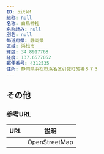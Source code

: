 ```yaml
---
ID: pitkM
総称: null
名称: 白鳥神社
名称読み: null
別名: null
都道府県: 静岡県
区域: 浜松市
緯度: 34.8917768
経度: 137.6577052
郵便番号: 4312535
住所: 静岡県浜松市浜名区引佐町的場８７３
---
```


## その他

### 参考URL

| URL | 説明          |
| --- | ------------- |
|     | OpenStreetMap |
